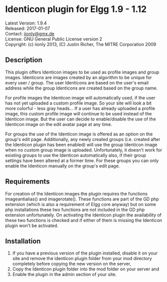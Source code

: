 Identicon plugin for Elgg 1.9 - 1.12
====================================

Latest Version: 1.9.4  
Released: 2017-01-07  
Contact: iionly@gmx.de  
License: GNU General Public License version 2  
Copyright: (c) iionly 2013, (C) Justin Richer, The MITRE Corporation 2009


Description
-----------

This plugin offers Identicon images to be used as profile images and group images. Identicons are images created by an algorithm to be unique for every user / group. The user Identicons are based on the user's email address while the group Identicons are created based on the group name.

For profile images the Identicon image will automatically used, if the user has not yet uploaded a custom profile image. So your site will look a bit more colorful - less gray heads... If a user has already uploaded a profile image, this custom profile image will continue to be used instead of the Identicon image. But the user can decide to enable/disable the use of the Identicon image on the edit avatar page at any time.

For groups the use of the Identicon image is offered as an option on the group's edit page. Additionally, any newly created groups (i.e. created after the Identicon plugin has been enabled) will use the group Identicon image when no custom group image is uploaded. Unfortunately, it doesn't work for existing groups to use the Identicon automatically also, if their group settings have been altered at a former time. For these groups you can only enable the Identicon manually on the group's edit page.


Requirements
------------

For creation of the Identicon images the plugin requires the functions imageantialias() and imagerotate(). These functions are part of the GD php extension (which is also a requirement of Elgg core anyway) but on some php installations these two functions are not included in the GD php extension unfortunately. On activating the Identicon plugin the availability of these two functions is checked and if either of them is missing the Identicon plugin won't be activated.


Installation
------------

1. If you have a previous version of the plugin installed, disable it on your site and remove the identicon plugin folder from your mod directory completely before copying the new version on the server,
2. Copy the Identicon plugin folder into the mod folder on your server and
3. Enable the plugin in the admin section of your site.
